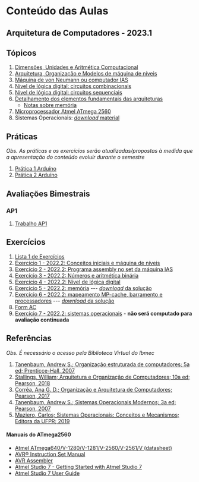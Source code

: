 # Conteúdo das Aulas  
## Arquitetura de Computadores - 2023.1

## Tópicos
1. [Dimensões, Unidades e Aritmética Computacional](https://github.com/claytonjasilva/claytonjasilva.github.io/blob/main/arq_aulas/dimensoesUnidadesAritmeticaComputacional1.md)
2. [Arquitetura, Organização e Modelos de máquina de níveis](https://github.com/claytonjasilva/claytonjasilva.github.io/blob/main/arq_aulas/arquiteturaOrganizacaoCamadas.md)
3. [Máquina de von Neumann ou computador IAS](https://github.com/claytonjasilva/claytonjasilva.github.io/blob/main/arq_aulas/computadorIAS.md)
4. [Nível de lógica digital: circuitos combinacionais](arq_aulas/arq_aulas_logica_combinacional.pdf)    
5. [Nível de lógica digital: circuitos sequenciais](arq_aulas/arq_aulas_logica_sequencial.pdf)
6. [Detalhamento dos elementos fundamentais das arquiteturas](arq_aulas/arq_aulas_componentes.pdf)  
    - [Notas sobre memória](arq_aulas/notas_memoria.pdf)
7. [Microprocessador Atmel ATmega 2560](arq_aulas/arq_aulas_mc2560.pdf)
8. Sistemas Operacionais: [*download* material](https://1drv.ms/p/s!AsTd8oN7mu8pkcB4b7de8Z0_eLNtFA?e=PIgZwh)

## Práticas    
*Obs. As práticas e os exercícios serão atualizadas/propostas à medida que a apresentação do conteúdo evoluir durante o semestre* 

1. [Prática 1 Arduíno](arq_aulas/arq_pratica1.md)    
2. [Prática 2 Arduíno](arq_aulas/arq_pratica2.md)     

## Avaliações Bimestrais
### AP1
1. [Trabalho AP1](arq_aulas/Orientacao_trabalho_AP1.pdf)    

## Exercícios  
1. [Lista 1 de Exercícios](arq_aulas/exercicios3_sala.md)
2. [Exercício 1 - 2022.2: Conceitos iniciais e máquina de níveis](arq_aulas/form1.pdf)
3. [Exercício 2 - 2022.2: Programa assembly no set da máquina IAS](arq_aulas/exercicio2.md)
4. [Exercício 3 - 2022.2: Números e aritmética binária](arq_aulas/exercicio3.md)    
5. [Exercício 4 - 2022.2: Nível de lógica digital](arq_aulas/exercicio4.md)
6. [Exercício 5 - 2022.2: memória](arq_aulas/exercicio5.md) --- [*download* da solução](https://1drv.ms/b/s!AsTd8oN7mu8pkb421P5nTY2l-Zc29Q?e=1K5oEw)
7. [Exercício 6 - 2022.2: mapeamento MP-cache, barramento e processadores](arq_aulas/exercicio6.md) --- [*download* da solução](https://1drv.ms/b/s!AsTd8oN7mu8pkcBLKzmih8KY92Z2og?e=DeHjSy)
8. [Form AC](https://forms.gle/1VrBMtB1XZw76Bpj7)
9. [Exercício 7 - 2022.2: sistemas operacionais](https://forms.gle/LrqzCYKG551iWWG76) - **não será computado para avaliação continuada**


## Referências  
*Obs. É necessário o acesso pela Biblioteca Virtual do Ibmec*    
1. [Tanenbaum, Andrew S.; Organização estruturada de computadores; 5a ed; Prenticce-Hall, 2007](https://plataforma.bvirtual.com.br/Leitor/Publicacao/355/pdf/0)
2. [Stallings, William; Arquitetura e Organização de Computadores; 10a ed; Pearson, 2018](https://plataforma.bvirtual.com.br/Leitor/Publicacao/151479/pdf/0)
3. [Corrêa, Ana G. D.; Organização e Arquitetura de Computadores; Pearson, 2017](https://plataforma.bvirtual.com.br/Leitor/Publicacao/124147/pdf/0)
4. [Tanenbaum, Andrew S.; Sistemas Operacionais Modernos; 3a ed; Pearson, 2007](https://plataforma.bvirtual.com.br/Leitor/Publicacao/1233/pdf/0)  
5. [Maziero, Carlos; Sistemas Operacionais: Conceitos e Mecanismos; Editora da UFPR; 2019](http://wiki.inf.ufpr.br/maziero/doku.php?id=socm:start)

#### Manuais do ATmega2560  
- [Atmel ATmega640/V-1280/V-1281/V-2560/V-2561/V (datasheet)](https://ww1.microchip.com/downloads/en/devicedoc/atmel-2549-8-bit-avr-microcontroller-atmega640-1280-1281-2560-2561_datasheet.pdf)
- [AVR&reg; Instruction Set Manual](https://ww1.microchip.com/downloads/en/DeviceDoc/AVR-Instruction-Set-Manual-DS40002198A.pdf)
- [AVR Assembler](https://ww1.microchip.com/downloads/en/DeviceDoc/40001917A.pdf)
- [Atmel Studio 7 - Getting Started with Atmel Studio 7](https://www.microchip.com/content/dam/mchp/documents/MCU08/ProductDocuments/UserGuides/Getting-Started-with-Microchip-Studio-DS50002712B.pdf)
- [Atmel Studio 7 User Guide](https://ww1.microchip.com/downloads/en/DeviceDoc/Getting-Started-with-Atmel-Studio7.pdf)
